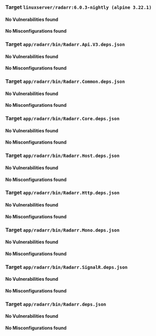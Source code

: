 
### Target `linuxserver/radarr:6.0.3-nightly (alpine 3.22.1)`
#### No Vulnerabilities found
#### No Misconfigurations found
### Target `app/radarr/bin/Radarr.Api.V3.deps.json`
#### No Vulnerabilities found
#### No Misconfigurations found
### Target `app/radarr/bin/Radarr.Common.deps.json`
#### No Vulnerabilities found
#### No Misconfigurations found
### Target `app/radarr/bin/Radarr.Core.deps.json`
#### No Vulnerabilities found
#### No Misconfigurations found
### Target `app/radarr/bin/Radarr.Host.deps.json`
#### No Vulnerabilities found
#### No Misconfigurations found
### Target `app/radarr/bin/Radarr.Http.deps.json`
#### No Vulnerabilities found
#### No Misconfigurations found
### Target `app/radarr/bin/Radarr.Mono.deps.json`
#### No Vulnerabilities found
#### No Misconfigurations found
### Target `app/radarr/bin/Radarr.SignalR.deps.json`
#### No Vulnerabilities found
#### No Misconfigurations found
### Target `app/radarr/bin/Radarr.deps.json`
#### No Vulnerabilities found
#### No Misconfigurations found
